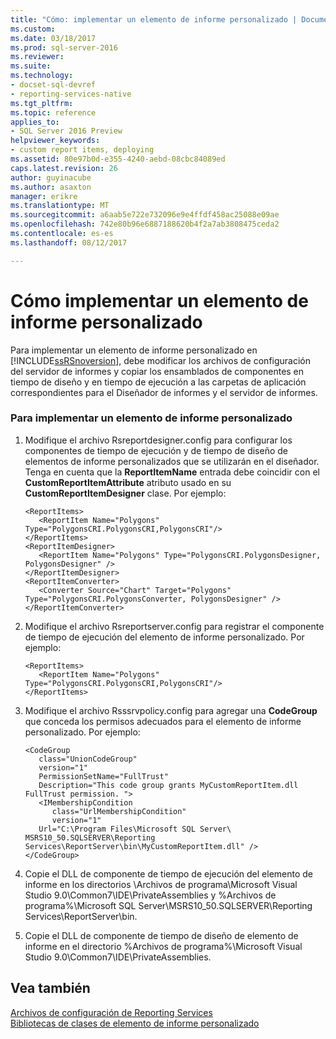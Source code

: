 ```yaml
---
title: "Cómo: implementar un elemento de informe personalizado | Documentos de Microsoft"
ms.custom: 
ms.date: 03/18/2017
ms.prod: sql-server-2016
ms.reviewer: 
ms.suite: 
ms.technology:
- docset-sql-devref
- reporting-services-native
ms.tgt_pltfrm: 
ms.topic: reference
applies_to:
- SQL Server 2016 Preview
helpviewer_keywords:
- custom report items, deploying
ms.assetid: 80e97b0d-e355-4240-aebd-08cbc84089ed
caps.latest.revision: 26
author: guyinacube
ms.author: asaxton
manager: erikre
ms.translationtype: MT
ms.sourcegitcommit: a6aab5e722e732096e9e4ffdf458ac25088e09ae
ms.openlocfilehash: 742e80b96e6887188620b4f2a7ab3808475ceda2
ms.contentlocale: es-es
ms.lasthandoff: 08/12/2017

---
```

# <a name="how-to-deploy-a-custom-report-item"></a>Cómo implementar un elemento de informe personalizado
  Para implementar un elemento de informe personalizado en [!INCLUDE[ssRSnoversion](../../includes/ssrsnoversion-md.md)], debe modificar los archivos de configuración del servidor de informes y copiar los ensamblados de componentes en tiempo de diseño y en tiempo de ejecución a las carpetas de aplicación correspondientes para el Diseñador de informes y el servidor de informes.  
  
### <a name="to-deploy-a-custom-report-item"></a>Para implementar un elemento de informe personalizado  
  
1.  Modifique el archivo Rsreportdesigner.config para configurar los componentes de tiempo de ejecución y de tiempo de diseño de elementos de informe personalizados que se utilizarán en el diseñador. Tenga en cuenta que la **ReportItemName** entrada debe coincidir con el **CustomReportItemAttribute** atributo usado en su **CustomReportItemDesigner** clase. Por ejemplo:  
  
    ```  
    <ReportItems>  
       <ReportItem Name="Polygons" Type="PolygonsCRI.PolygonsCRI,PolygonsCRI"/>  
    </ReportItems>  
    <ReportItemDesigner>  
       <ReportItem Name="Polygons" Type="PolygonsCRI.PolygonsDesigner, PolygonsDesigner" />  
    </ReportItemDesigner>  
    <ReportItemConverter>  
       <Converter Source="Chart" Target="Polygons" Type="PolygonsCRI.PolygonsConverter, PolygonsDesigner" />  
    </ReportItemConverter>  
    ```  
  
2.  Modifique el archivo Rsreportserver.config para registrar el componente de tiempo de ejecución del elemento de informe personalizado. Por ejemplo:  
  
    ```  
    <ReportItems>  
       <ReportItem Name="Polygons" Type="PolygonsCRI.PolygonsCRI,PolygonsCRI"/>  
    </ReportItems>  
    ```  
  
3.  Modifique el archivo Rsssrvpolicy.config para agregar una **CodeGroup** que conceda los permisos adecuados para el elemento de informe personalizado. Por ejemplo:  
  
    ```  
    <CodeGroup   
       class="UnionCodeGroup"   
       version="1"   
       PermissionSetName="FullTrust"  
       Description="This code group grants MyCustomReportItem.dll FullTrust permission. ">  
       <IMembershipCondition   
          class="UrlMembershipCondition"  
          version="1"  
       Url="C:\Program Files\Microsoft SQL Server\ MSRS10_50.SQLSERVER\Reporting Services\ReportServer\bin\MyCustomReportItem.dll" />  
    </CodeGroup>  
    ```  
  
4.  Copie el DLL de componente de tiempo de ejecución del elemento de informe en los directorios \Archivos de programa\Microsoft Visual Studio 9.0\Common7\IDE\PrivateAssemblies y %Archivos de programa%\Microsoft SQL Server\MSRS10_50.SQLSERVER\Reporting Services\ReportServer\bin.  
  
5.  Copie el DLL de componente de tiempo de diseño de elemento de informe en el directorio %Archivos de programa%\Microsoft Visual Studio 9.0\Common7\IDE\PrivateAssemblies.  
  
## <a name="see-also"></a>Vea también  
 [Archivos de configuración de Reporting Services](../../reporting-services/report-server/reporting-services-configuration-files.md)   
 [Bibliotecas de clases de elemento de informe personalizado](../../reporting-services/custom-report-items/custom-report-item-class-libraries.md)  
  
  
